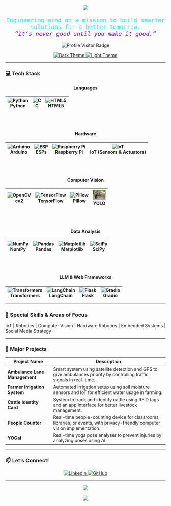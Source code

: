 <p align="center">
  <img src="https://capsule-render.vercel.app/api?type=waving&color=00FFFF,7F00FF&height=160&section=header&text=Shaurya%20Gupta&fontSize=56&fontWeight=700&fontColor=00FFFF&animation=fadeIn" />
</p>

<p align="center" style="font-size: 18px; font-family: monospace; color:#00FFFF;">
  Engineering mind on a mission to build smarter solutions for a better tomorrow.<br />
  <em style="color:#7F00FF;">“It’s never good until you make it good.”</em>
</p>
<p align="center">
  <img src="https://visitor-badge.laobi.icu/badge?page_id=shaurya-g123" alt="Profile Visitor Badge" />
</p>

<p align="center">
  <a href="https://github.com/shaurya-g123?tab=overview&theme=dark" target="_blank">
    <img src="https://img.shields.io/badge/Theme-Dark-121212?style=for-the-badge&logo=github&logoColor=00FFFF" alt="Dark Theme" />
  </a>
  <a href="https://github.com/shaurya-g123?tab=overview&theme=light" target="_blank">
    <img src="https://img.shields.io/badge/Theme-Light-F0F0F0?style=for-the-badge&logo=github&logoColor=7F00FF" alt="Light Theme" />
  </a>
</p>

---

### 💻 Tech Stack

<div align="center">

#### Languages  

| <img alt="Python" src="https://cdn.jsdelivr.net/gh/devicons/devicon/icons/python/python-original.svg" width="40" /><br>Python | <img alt="C" src="https://cdn.jsdelivr.net/gh/devicons/devicon/icons/c/c-original.svg" width="40" /><br>C | <img alt="HTML5" src="https://cdn.jsdelivr.net/gh/devicons/devicon/icons/html5/html5-original.svg" width="40" /><br>HTML5 |
| :---: | :---: | :---: |


<br /><br />

#### Hardware  

| <img alt="Arduino" src="https://upload.wikimedia.org/wikipedia/commons/3/38/Arduino_Logo.svg" width="40" /><br>Arduino | <img alt="ESP" src="https://upload.wikimedia.org/wikipedia/commons/3/37/ESP8266_logo.svg" width="40" /><br>ESPs | <img alt="Raspberry Pi" src="https://upload.wikimedia.org/wikipedia/commons/3/3e/Raspberry_Pi_Logo.svg" width="40" /><br>Raspberry Pi | <img alt="IoT" src="https://upload.wikimedia.org/wikipedia/commons/7/70/IoT_Icon.svg" width="40" /><br>IoT (Sensors & Actuators) |
| :---: | :---: | :---: | :---: |


<br /><br />

#### Computer Vision  

| <img alt="OpenCV" src="https://upload.wikimedia.org/wikipedia/commons/5/5f/OpenCV_Logo_with_text_svg_version.svg" width="40" /><br>cv2 | <img alt="TensorFlow" src="https://cdn.jsdelivr.net/gh/devicons/devicon/icons/tensorflow/tensorflow-original.svg" width="40" /><br>TensorFlow | <img alt="Pillow" src="https://pillow.readthedocs.io/en/stable/_static/pillow-logo-light-text.svg" width="40" /><br>Pillow | <img alt="YOLO" src="https://raw.githubusercontent.com/AlexeyAB/darknet/master/data/dog.jpg" width="40" /><br>YOLO |
| :---: | :---: | :---: | :---: |


<br /><br />

#### Data Analysis  

| <img alt="NumPy" src="https://numpy.org/images/favicon.ico" width="40" /><br>NumPy | <img alt="Pandas" src="https://pandas.pydata.org/static/img/pandas_mark.svg" width="40" /><br>Pandas | <img alt="Matplotlib" src="https://matplotlib.org/_static/images/favicon.png" width="40" /><br>Matplotlib | <img alt="SciPy" src="https://docs.scipy.org/doc/scipy/reference/scipy-logo.svg" width="40" /><br>SciPy |
| :---: | :---: | :---: | :---: |

<br /><br />

#### LLM & Web Frameworks  

| <img alt="Transformers" src="https://huggingface.co/front/assets/huggingface_logo.svg" width="40" /><br>Transformers | <img alt="LangChain" src="https://avatars.githubusercontent.com/u/97630546?s=200&v=4" width="40" /><br>LangChain | <img alt="Flask" src="https://flask.palletsprojects.com/en/2.3.x/_images/flask-logo.png" width="40" /><br>Flask | <img alt="Gradio" src="https://gradio.app/assets/gradio-icon-color.svg" width="40" /><br>Gradio |
| :---: | :---: | :---: | :---: |


</div>

---

### 🎯 Special Skills & Areas of Focus  
IoT | Robotics | Computer Vision | Hardware Robotics | Embedded Systems | Social Media Strategy

---

### 🚀 Major Projects

<div align="center" markdown="1">

| Project Name              | Description                                                                                                 |
|--------------------------|-------------------------------------------------------------------------------------------------------------|
| **Ambulance Lane Management** | Smart system using satellite detection and GPS to give ambulances priority by controlling traffic signals in real-time. |
| **Farmer Irrigation System**   | Automated irrigation setup using soil moisture sensors and IoT for efficient water usage in farming.                |
| **Cattle Identity Card**       | System to track and identify cattle using RFID tags and an app interface for better livestock management.            |
| **People Counter**             | Real-time people-counting device for classrooms, libraries, or events, with privacy-friendly computer vision implementation. |
| **YOGai**                     | Real-time yoga pose analyser to prevent injuries by analyzing poses using AI.                                      |

</div>

---

### 📫 Let’s Connect!  

<p align="center">
  <a href="https://www.linkedin.com/in/guptshaurya" target="_blank">
    <img src="https://img.shields.io/badge/LinkedIn-0A66C2?style=for-the-badge&logo=linkedin&logoColor=white" alt="LinkedIn" />
  </a>
  <a href="https://github.com/shaurya-g123" target="_blank">
    <img src="https://img.shields.io/badge/GitHub-181717?style=for-the-badge&logo=github&logoColor=white" alt="GitHub" />
  </a>
</p>

---

<p align="center">
  <img src="https://github-readme-stats.vercel.app/api?username=shaurya-g123&show_icons=true&theme=radical&hide_border=true" />
</p>

<p align="center">
  <img src="https://github-readme-streak-stats.herokuapp.com/?user=shaurya-g123&theme=radical" />
</p>
